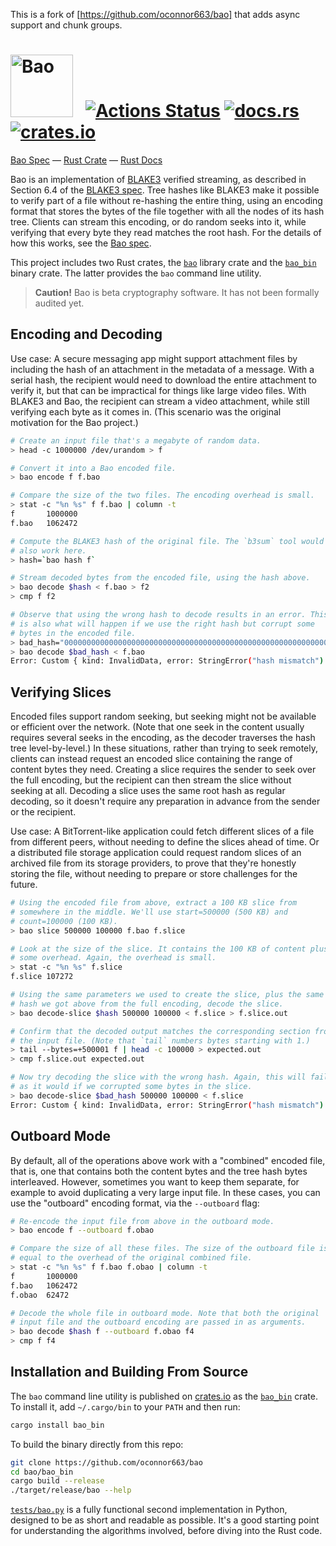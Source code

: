 This is a fork of [https://github.com/oconnor663/bao] that adds async support and chunk groups.

# <a href="#"><img src="docs/bao.svg" alt="Bao" height=100></a> &nbsp; [![Actions Status](https://github.com/n0-computer/abao/workflows/tests/badge.svg)](https://github.com/n0-computer/abao/actions) [![docs.rs](https://docs.rs/abao/badge.svg)](https://docs.rs/abao) [![crates.io](https://img.shields.io/crates/v/abao.svg)](https://crates.io/crates/abao)

[Bao Spec](docs/spec.md) — [Rust Crate](https://crates.io/crates/abao) — [Rust Docs](https://docs.rs/abao)

Bao is an implementation of
[BLAKE3](https://github.com/BLAKE3-team/BLAKE3) verified streaming, as
described in Section 6.4 of the [BLAKE3
spec](https://github.com/BLAKE3-team/BLAKE3-specs/blob/master/blake3.pdf).
Tree hashes like BLAKE3 make it possible to verify part of a file
without re-hashing the entire thing, using an encoding format that
stores the bytes of the file together with all the nodes of its hash
tree. Clients can stream this encoding, or do random seeks into it,
while verifying that every byte they read matches the root hash. For the
details of how this works, see the [Bao spec](docs/spec.md).

This project includes two Rust crates, the
[`bao`](https://crates.io/crates/abao) library crate and the
[`bao_bin`](https://crates.io/crates/abao_bin) binary crate. The latter
provides the `bao` command line utility.

> **Caution!** Bao is beta cryptography software. It has not been
> formally audited yet.

## Encoding and Decoding

Use case: A secure messaging app might support attachment files by
including the hash of an attachment in the metadata of a message. With a
serial hash, the recipient would need to download the entire attachment
to verify it, but that can be impractical for things like large video
files. With BLAKE3 and Bao, the recipient can stream a video attachment,
while still verifying each byte as it comes in. (This scenario was the
original motivation for the Bao project.)

```sh
# Create an input file that's a megabyte of random data.
> head -c 1000000 /dev/urandom > f

# Convert it into a Bao encoded file.
> bao encode f f.bao

# Compare the size of the two files. The encoding overhead is small.
> stat -c "%n %s" f f.bao | column -t
f       1000000
f.bao   1062472

# Compute the BLAKE3 hash of the original file. The `b3sum` tool would
# also work here.
> hash=`bao hash f`

# Stream decoded bytes from the encoded file, using the hash above.
> bao decode $hash < f.bao > f2
> cmp f f2

# Observe that using the wrong hash to decode results in an error. This
# is also what will happen if we use the right hash but corrupt some
# bytes in the encoded file.
> bad_hash="0000000000000000000000000000000000000000000000000000000000000000"
> bao decode $bad_hash < f.bao
Error: Custom { kind: InvalidData, error: StringError("hash mismatch") }
```

## Verifying Slices

Encoded files support random seeking, but seeking might not be available
or efficient over the network. (Note that one seek in the content
usually requires several seeks in the encoding, as the decoder traverses
the hash tree level-by-level.) In these situations, rather than trying
to seek remotely, clients can instead request an encoded slice
containing the range of content bytes they need. Creating a slice
requires the sender to seek over the full encoding, but the recipient
can then stream the slice without seeking at all. Decoding a slice uses
the same root hash as regular decoding, so it doesn't require any
preparation in advance from the sender or the recipient.

Use case: A BitTorrent-like application could fetch different slices of
a file from different peers, without needing to define the slices ahead
of time. Or a distributed file storage application could request random
slices of an archived file from its storage providers, to prove that
they're honestly storing the file, without needing to prepare or store
challenges for the future.

```sh
# Using the encoded file from above, extract a 100 KB slice from
# somewhere in the middle. We'll use start=500000 (500 KB) and
# count=100000 (100 KB).
> bao slice 500000 100000 f.bao f.slice

# Look at the size of the slice. It contains the 100 KB of content plus
# some overhead. Again, the overhead is small.
> stat -c "%n %s" f.slice
f.slice 107272

# Using the same parameters we used to create the slice, plus the same
# hash we got above from the full encoding, decode the slice.
> bao decode-slice $hash 500000 100000 < f.slice > f.slice.out

# Confirm that the decoded output matches the corresponding section from
# the input file. (Note that `tail` numbers bytes starting with 1.)
> tail --bytes=+500001 f | head -c 100000 > expected.out
> cmp f.slice.out expected.out

# Now try decoding the slice with the wrong hash. Again, this will fail,
# as it would if we corrupted some bytes in the slice.
> bao decode-slice $bad_hash 500000 100000 < f.slice
Error: Custom { kind: InvalidData, error: StringError("hash mismatch") }
```

## Outboard Mode

By default, all of the operations above work with a "combined" encoded
file, that is, one that contains both the content bytes and the tree
hash bytes interleaved. However, sometimes you want to keep them
separate, for example to avoid duplicating a very large input file. In
these cases, you can use the "outboard" encoding format, via the
`--outboard` flag:

```sh
# Re-encode the input file from above in the outboard mode.
> bao encode f --outboard f.obao

# Compare the size of all these files. The size of the outboard file is
# equal to the overhead of the original combined file.
> stat -c "%n %s" f f.bao f.obao | column -t
f       1000000
f.bao   1062472
f.obao  62472

# Decode the whole file in outboard mode. Note that both the original
# input file and the outboard encoding are passed in as arguments.
> bao decode $hash f --outboard f.obao f4
> cmp f f4
```

## Installation and Building From Source

The `bao` command line utility is published on
[crates.io](https://crates.io) as the
[`bao_bin`](https://crates.io/crates/bao_bin) crate. To install it, add
`~/.cargo/bin` to your `PATH` and then run:

```sh
cargo install bao_bin
```

To build the binary directly from this repo:

```sh
git clone https://github.com/oconnor663/bao
cd bao/bao_bin
cargo build --release
./target/release/bao --help
```

[`tests/bao.py`](tests/bao.py) is a fully functional second
implementation in Python, designed to be as short and readable as
possible. It's a good starting point for understanding the algorithms
involved, before diving into the Rust code.
